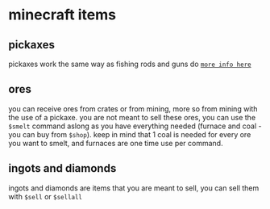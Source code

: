 # minecraft items

## pickaxes

pickaxes work the same way as fishing rods and guns do [`more info here`](https://docs.nypsi.xyz/eco/fishingandhunting)

## ores

you can receive ores from crates or from mining, more so from mining with the use of a pickaxe. you are not meant to sell
these ores, you can use the `$smelt` command aslong as you have everything needed (furnace and coal - you can buy from
`$shop`). keep in mind that 1 coal is needed for every ore you want to smelt, and furnaces are one time use per command.

## ingots and diamonds

ingots and diamonds are items that you are meant to sell, you can sell them with `$sell` or `$sellall`
